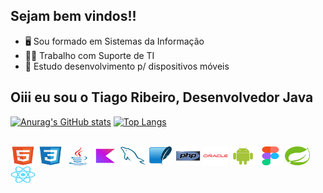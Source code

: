 ## Sejam bem vindos!!
- 🖥️ Sou formado em Sistemas da Informação
- 🧑‍💼 Trabalho com Suporte de TI
- 📱 Estudo desenvolvimento p/ dispositivos móveis

## Oiii eu sou o Tiago Ribeiro, Desenvolvedor Java

[![Anurag's GitHub stats](https://github-readme-stats.vercel.app/api?username=tiagoribeiro2000&theme=radical)](https://github.com/anuraghazra/github-readme-stats)
[![Top Langs](https://github-readme-stats.vercel.app/api/top-langs/?username=tiagoribeiro2000&layout=compact&theme=radical)](https://github.com/anuraghazra/github-readme-stats)
  
  <div style="display: inline_block"><br>
  <img align="center" alt="tiago-HTML" height="30" width="40" src="https://raw.githubusercontent.com/devicons/devicon/master/icons/html5/html5-original.svg">
  <img align="center" alt="tiago-CSS" height="30" width="40" src="https://raw.githubusercontent.com/devicons/devicon/master/icons/css3/css3-original.svg">
  <img align="center" alt="tiago-CSS" height="30" width="40" src="https://raw.githubusercontent.com/devicons/devicon/master/icons/java/java-original.svg">
  <img align="center" alt="tiago-CSS" height="30" width="40" src="https://raw.githubusercontent.com/devicons/devicon/master/icons/kotlin/kotlin-original.svg">
  <img align="center" alt="tiago-CSS" height="30" width="40" src="https://raw.githubusercontent.com/devicons/devicon/master/icons/mysql/mysql-original.svg">
  <img align="center" alt="tiago-CSS" height="30" width="40" src="https://raw.githubusercontent.com/devicons/devicon/master/icons/sqlite/sqlite-original.svg">
  <img align="center" alt="tiago-CSS" height="30" width="40" src="https://raw.githubusercontent.com/devicons/devicon/master/icons/php/php-original.svg">
  <img align="center" alt="tiago-CSS" height="30" width="40" src="https://raw.githubusercontent.com/devicons/devicon/master/icons/oracle/oracle-original.svg">
  <img align="center" alt="tiago-CSS" height="30" width="40" src="https://raw.githubusercontent.com/devicons/devicon/master/icons/android/android-original.svg">
  <img align="center" alt="tiago-CSS" height="30" width="40" src="https://raw.githubusercontent.com/devicons/devicon/master/icons/figma/figma-original.svg">
   <img align="center" alt="tiago-CSS" height="30" width="40" src="https://raw.githubusercontent.com/devicons/devicon/master/icons/spring/spring-original.svg">
   <img align="center" alt="tiago-CSS" height="30" width="40" src="https://raw.githubusercontent.com/devicons/devicon/master/icons/react/react-original.svg">
     </div>
  


 

